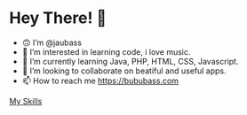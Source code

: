 # Hey There! 👋

- :upside_down_face: I’m @jaubass
- 👀 I’m interested in learning code, i love music.
- 🌱 I’m currently learning Java, PHP, HTML, CSS, Javascript.
- 💞️ I’m looking to collaborate on beatiful and useful apps.
- 📫 How to reach me https://bububass.com

[My Skills](https://skillicons.dev/icons?i=js,html,css,sass,java,idea,vscode,ai,ps,wordpress,mysql )
<!---
jaubass/jaubass is a ✨ special ✨ repository because its `README.md` (this file) appears on your GitHub profile.
You can click the Preview link to take a look at your changes.
--->
